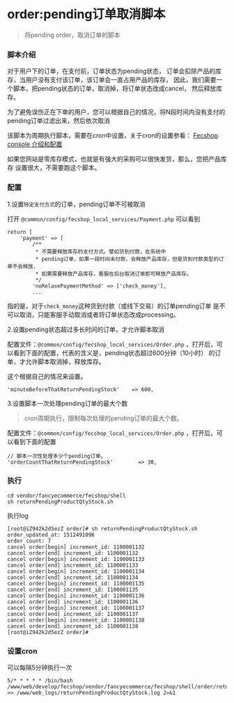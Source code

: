 order:pending订单取消脚本
=========================

> 将pending order，取消订单的脚本


### 脚本介绍

对于用户下的订单，在支付前，订单状态为pending状态，
订单会扣除产品的库存，当用户没有支付该订单，该订单会一直占用产品的库存，
因此，我们需要一个脚本，把pending状态的订单，取消掉，将订单状态改成cancel，
然后释放库存。

为了避免误伤正在下单的用户，您可以根据自己的情况，将N段时间内没有支付的
pending订单过滤出来，然后依次取消

该脚本为周期执行脚本，需要在cron中设置，关于cron的设置参看：
[Fecshop console 介绍和配置](fecshop-console-about.md)

如果您网站是零库存模式，也就是有强大的采购可以很快发货，那么，您把产品库存
设置很大，不需要跑这个脚本。

### 配置


1.设置`特定支付方式`的订单，pending订单不可被取消

打开 `@common/config/fecshop_local_services/Payment.php` 可以看到

```
return [
    'payment' => [
        /**
         * 不需要释放库存的支付方式。譬如货到付款，在系统中
         * pending订单，如果一段时间未付款，会释放产品库存，但是货到付款类型的订单不会释放，
         * 如果需要释放产品库存，客服在后台取消订单即可释放产品库存。
         */
        'noRelasePaymentMethod' => ['check_money'], 
        ...
```

指的是，对于`check_money`这种货到付款（或线下交易）的订单pending订单
是不可以取消，只能客服手动取消或者将订单状态改成processing。

2.设置pending状态超过多长时间的订单，才允许脚本取消

配置文件：`@common/config/fecshop_local_services/Order.php`
，打开后，可以看到下面的配置，代表的含义是，pending状态超过600分钟（10小时）
的订单，才允许脚本取消掉，释放库存。

这个根据自己的情况来设置。

```
'minuteBeforeThatReturnPendingStock'    => 600,
```

3.设置脚本一次处理pending订单的最大个数

> cron周期执行，限制每次处理的pending订单的最大个数。

 

配置文件：`@common/config/fecshop_local_services/Order.php`
，打开后，可以看到下面的配置

```
// 脚本一次性处理多少个pending订单。
'orderCountThatReturnPendingStock'        => 30,
```



### 执行

```
cd vendor/fancyecommerce/fecshop/shell
sh returnPendingProductQtyStock.sh
```

执行log

```
[root@iZ942k2d5ezZ order]# sh returnPendingProductQtyStock.sh 
order_updated_at: 1512491096
order count: 7
cancel order[begin] increment_id: 1100001132
cancel order[end] increment_id: 1100001132
cancel order[begin] increment_id: 1100001133
cancel order[end] increment_id: 1100001133
cancel order[begin] increment_id: 1100001134
cancel order[end] increment_id: 1100001134
cancel order[begin] increment_id: 1100001135
cancel order[end] increment_id: 1100001135
cancel order[begin] increment_id: 1100001136
cancel order[end] increment_id: 1100001136
cancel order[begin] increment_id: 1100001137
cancel order[end] increment_id: 1100001137
cancel order[begin] increment_id: 1100001138
cancel order[end] increment_id: 1100001138
[root@iZ942k2d5ezZ order]# 
```


### 设置cron 

可以每隔5分钟执行一次

```
5/* * * * * /bin/bash /www/web/develop/fecshop/vendor/fancyecommerce/fecshop/shell/order/returnPendingProductQtyStock >> /www/web_logs/returnPendingProductQtyStock.log 2>&1
```





